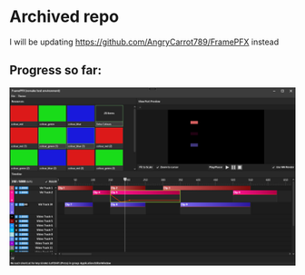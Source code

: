 # Archived repo
I will be updating https://github.com/AngryCarrot789/FramePFX instead

## Progress so far:

![](ErHgPolCfb.png)
